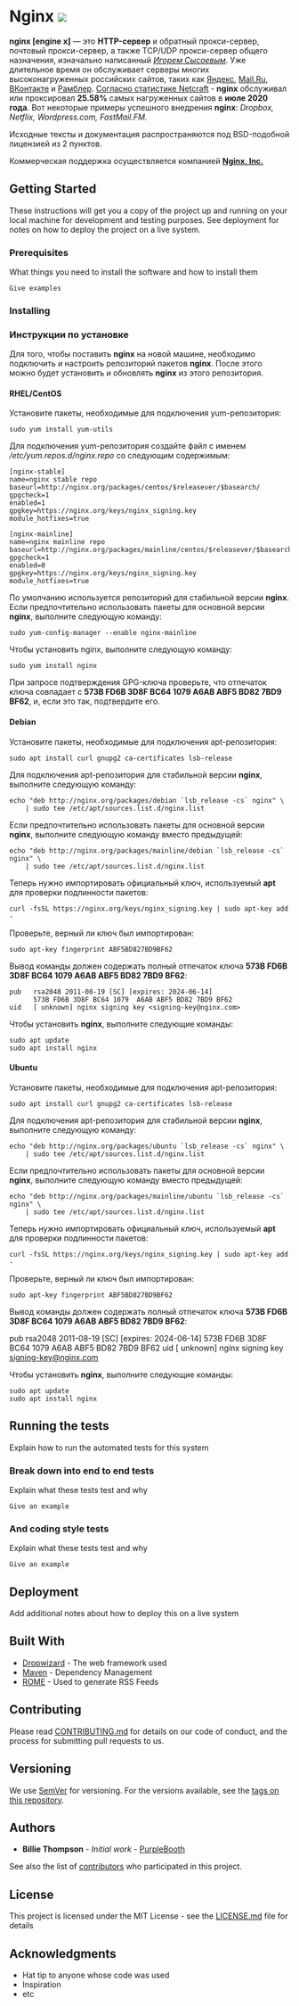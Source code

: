 # Nginx ![](https://www.andreyus.com/wp-content/uploads/2019/08/NGINX-logo-rgb-large-1024x344.png)
**nginx [engine x]** — это **HTTP-сервер** и обратный прокси-сервер, почтовый прокси-сервер, а также TCP/UDP прокси-сервер общего назначения, изначально написанный [*Игорем Сысоевым*](https://ru.wikipedia.org/wiki/%D0%A1%D1%8B%D1%81%D0%BE%D0%B5%D0%B2,_%D0%98%D0%B3%D0%BE%D1%80%D1%8C_%D0%92%D0%BB%D0%B0%D0%B4%D0%B8%D0%BC%D0%B8%D1%80%D0%BE%D0%B2%D0%B8%D1%87_(%D0%BF%D1%80%D0%BE%D0%B3%D1%80%D0%B0%D0%BC%D0%BC%D0%B8%D1%81%D1%82)). Уже длительное время он обслуживает серверы многих высоконагруженных российских сайтов, таких как [Яндекс](https://yandex.ru/), [Mail.Ru](https://mail.ru/), [ВКонтакте](https://vk.com/) и [Рамблер](https://www.rambler.ru/). [Согласно статистике Netcraft](https://news.netcraft.com/archives/category/web-server-survey/) - **nginx** обслуживал или проксировал **25.58%** самых нагруженных сайтов в **июле 2020 года**. Вот некоторые примеры успешного внедрения **nginx**: *Dropbox, Netflix, Wordpress.com, FastMail.FM.*

Исходные тексты и документация распространяются под BSD-подобной лицензией из 2 пунктов.

Коммерческая поддержка осуществляется компанией [**Nginx, Inc.**](https://nginx.org/ru/)

## Getting Started

These instructions will get you a copy of the project up and running on your local machine for development and testing purposes. See deployment for notes on how to deploy the project on a live system.

### Prerequisites

What things you need to install the software and how to install them

```
Give examples
```

### Installing

### Инструкции по установке
Для того, чтобы поставить **nginx** на новой машине, необходимо подключить и настроить репозиторий пакетов **nginx**. После этого можно будет установить и обновлять **nginx** из этого репозитория.

#### RHEL/CentOS
Установите пакеты, необходимые для подключения yum-репозитория:

```
sudo yum install yum-utils
```
Для подключения yum-репозитория создайте файл с именем */etc/yum.repos.d/nginx.repo* со следующим содержимым:
```
[nginx-stable]
name=nginx stable repo
baseurl=http://nginx.org/packages/centos/$releasever/$basearch/
gpgcheck=1
enabled=1
gpgkey=https://nginx.org/keys/nginx_signing.key
module_hotfixes=true

[nginx-mainline]
name=nginx mainline repo
baseurl=http://nginx.org/packages/mainline/centos/$releasever/$basearch/
gpgcheck=1
enabled=0
gpgkey=https://nginx.org/keys/nginx_signing.key
module_hotfixes=true
```

По умолчанию используется репозиторий для стабильной версии **nginx**. Если предпочтительно использовать пакеты для основной версии **nginx**, выполните следующую команду:
```
sudo yum-config-manager --enable nginx-mainline
```
Чтобы установить nginx, выполните следующую команду:
```
sudo yum install nginx
```
При запросе подтверждения GPG-ключа проверьте, что отпечаток ключа совпадает с **573B FD6B 3D8F BC64 1079 A6AB ABF5 BD82 7BD9 BF62**, и, если это так, подтвердите его.

#### Debian
Установите пакеты, необходимые для подключения apt-репозитория:
```
sudo apt install curl gnupg2 ca-certificates lsb-release
```
Для подключения apt-репозитория для стабильной версии **nginx**, выполните следующую команду:

```
echo "deb http://nginx.org/packages/debian `lsb_release -cs` nginx" \
    | sudo tee /etc/apt/sources.list.d/nginx.list
```
Если предпочтительно использовать пакеты для основной версии **nginx**, выполните следующую команду вместо предыдущей:
```
echo "deb http://nginx.org/packages/mainline/debian `lsb_release -cs` nginx" \
    | sudo tee /etc/apt/sources.list.d/nginx.list
```    
Теперь нужно импортировать официальный ключ, используемый **apt** для проверки подлинности пакетов:
```
curl -fsSL https://nginx.org/keys/nginx_signing.key | sudo apt-key add -
```
Проверьте, верный ли ключ был импортирован:
```
sudo apt-key fingerprint ABF5BD827BD9BF62
```
Вывод команды должен содержать полный отпечаток ключа **573B FD6B 3D8F BC64 1079 A6AB ABF5 BD82 7BD9 BF62**:
```
pub   rsa2048 2011-08-19 [SC] [expires: 2024-06-14]
      573B FD6B 3D8F BC64 1079  A6AB ABF5 BD82 7BD9 BF62
uid   [ unknown] nginx signing key <signing-key@nginx.com>
```
Чтобы установить **nginx**, выполните следующие команды:
```
sudo apt update
sudo apt install nginx
```

#### Ubuntu

Установите пакеты, необходимые для подключения apt-репозитория:
```
sudo apt install curl gnupg2 ca-certificates lsb-release
```
Для подключения apt-репозитория для стабильной версии **nginx**, выполните следующую команду:
```
echo "deb http://nginx.org/packages/ubuntu `lsb_release -cs` nginx" \
    | sudo tee /etc/apt/sources.list.d/nginx.list
```
Если предпочтительно использовать пакеты для основной версии **nginx**, выполните следующую команду вместо предыдущей:
```
echo "deb http://nginx.org/packages/mainline/ubuntu `lsb_release -cs` nginx" \
    | sudo tee /etc/apt/sources.list.d/nginx.list
```
Теперь нужно импортировать официальный ключ, используемый **apt** для проверки подлинности пакетов:
```
curl -fsSL https://nginx.org/keys/nginx_signing.key | sudo apt-key add -
```
Проверьте, верный ли ключ был импортирован:
```
sudo apt-key fingerprint ABF5BD827BD9BF62
```

Вывод команды должен содержать полный отпечаток ключа **573B FD6B 3D8F BC64 1079 A6AB ABF5 BD82 7BD9 BF62**:

pub   rsa2048 2011-08-19 [SC] [expires: 2024-06-14]
      573B FD6B 3D8F BC64 1079  A6AB ABF5 BD82 7BD9 BF62
uid   [ unknown] nginx signing key <signing-key@nginx.com>

Чтобы установить **nginx**, выполните следующие команды:

```
sudo apt update
sudo apt install nginx
```


## Running the tests

Explain how to run the automated tests for this system

### Break down into end to end tests

Explain what these tests test and why

```
Give an example
```

### And coding style tests

Explain what these tests test and why

```
Give an example
```

## Deployment

Add additional notes about how to deploy this on a live system

## Built With

* [Dropwizard](http://www.dropwizard.io/1.0.2/docs/) - The web framework used
* [Maven](https://maven.apache.org/) - Dependency Management
* [ROME](https://rometools.github.io/rome/) - Used to generate RSS Feeds

## Contributing

Please read [CONTRIBUTING.md](https://gist.github.com/PurpleBooth/b24679402957c63ec426) for details on our code of conduct, and the process for submitting pull requests to us.

## Versioning

We use [SemVer](http://semver.org/) for versioning. For the versions available, see the [tags on this repository](https://github.com/your/project/tags). 

## Authors

* **Billie Thompson** - *Initial work* - [PurpleBooth](https://github.com/PurpleBooth)

See also the list of [contributors](https://github.com/your/project/contributors) who participated in this project.

## License

This project is licensed under the MIT License - see the [LICENSE.md](LICENSE.md) file for details

## Acknowledgments

* Hat tip to anyone whose code was used
* Inspiration
* etc

